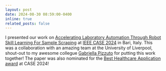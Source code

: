 ```yaml
---
layout: post
date: 2024-08-30 08:59:00-0400
inline: true
related_posts: false
---
```


I presented our work on [Accelerating Laboratory Automation Through Robot Skill Learning For Sample Scraping](https://arxiv.org/pdf/2209.14875) at [IEEE CASE 2024](https://2024.ieeecase.org/) in Bari, Italy. This was a collaboration with an amazing team at the University of Liverpool, shout-out to my awesome collegue [Gabriella Pizzuto](https://gabriellapizzuto.github.io/) for putting this work together!
The paper was also nominated for the [Best Healthcare Application award](https://2024.ieeecase.org/awards/) at CASE 2024!
